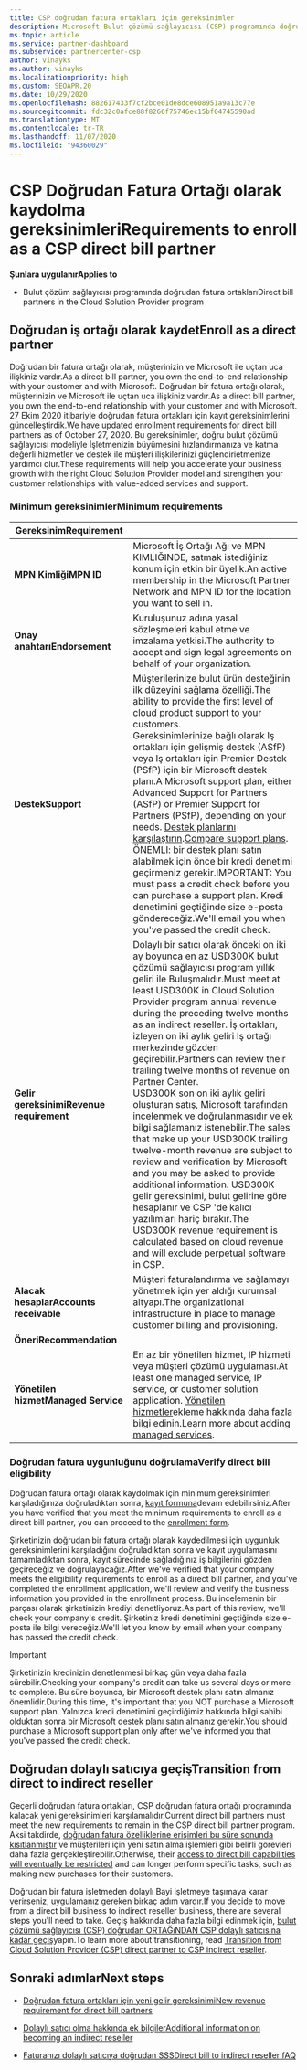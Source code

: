 ```yaml
---
title: CSP doğrudan fatura ortakları için gereksinimler
description: Microsoft Bulut çözümü sağlayıcısı (CSP) programında doğrudan fatura ortağı olmak için en son destek ve hizmet gereksinimlerini nasıl karşılacağınızı öğrenin.
ms.topic: article
ms.service: partner-dashboard
ms.subservice: partnercenter-csp
author: vinayks
ms.author: vinayks
ms.localizationpriority: high
ms.custom: SEOAPR.20
ms.date: 10/29/2020
ms.openlocfilehash: 882617433f7cf2bce01de8dce608951a9a13c77e
ms.sourcegitcommit: fdc32c0afce88f8266f75746ec15bf04745590ad
ms.translationtype: MT
ms.contentlocale: tr-TR
ms.lasthandoff: 11/07/2020
ms.locfileid: "94360029"
---
```

# <a name="requirements-to-enroll-as-a-csp-direct-bill-partner"></a><span data-ttu-id="3b4d5-103">CSP Doğrudan Fatura Ortağı olarak kaydolma gereksinimleri</span><span class="sxs-lookup"><span data-stu-id="3b4d5-103">Requirements to enroll as a CSP direct bill partner</span></span>

<span data-ttu-id="3b4d5-104">**Şunlara uygulanır**</span><span class="sxs-lookup"><span data-stu-id="3b4d5-104">**Applies to**</span></span>

- <span data-ttu-id="3b4d5-105">Bulut çözüm sağlayıcısı programında doğrudan fatura ortakları</span><span class="sxs-lookup"><span data-stu-id="3b4d5-105">Direct bill partners in the Cloud Solution Provider program</span></span>

## <a name="enroll-as-a-direct-partner"></a><span data-ttu-id="3b4d5-106">Doğrudan iş ortağı olarak kaydet</span><span class="sxs-lookup"><span data-stu-id="3b4d5-106">Enroll as a direct partner</span></span>

<span data-ttu-id="3b4d5-107">Doğrudan bir fatura ortağı olarak, müşterinizin ve Microsoft ile uçtan uca ilişkiniz vardır.</span><span class="sxs-lookup"><span data-stu-id="3b4d5-107">As a direct bill partner, you own the end-to-end relationship with your customer and with Microsoft.</span></span> <span data-ttu-id="3b4d5-108">Doğrudan bir fatura ortağı olarak, müşterinizin ve Microsoft ile uçtan uca ilişkiniz vardır.</span><span class="sxs-lookup"><span data-stu-id="3b4d5-108">As a direct bill partner, you own the end-to-end relationship with your customer and with Microsoft.</span></span> <span data-ttu-id="3b4d5-109">27 Ekim 2020 itibariyle doğrudan fatura ortakları için kayıt gereksinimlerini güncelleştirdik.</span><span class="sxs-lookup"><span data-stu-id="3b4d5-109">We have updated enrollment requirements for direct bill partners as of October 27, 2020.</span></span> <span data-ttu-id="3b4d5-110">Bu gereksinimler, doğru bulut çözümü sağlayıcısı modeliyle İşletmenizin büyümesini hızlandırmanıza ve katma değerli hizmetler ve destek ile müşteri ilişkilerinizi güçlendirietmenize yardımcı olur.</span><span class="sxs-lookup"><span data-stu-id="3b4d5-110">These requirements will help you accelerate your business growth with the right Cloud Solution Provider model and strengthen your customer relationships with value-added services and support.</span></span>  

### <a name="minimum-requirements"></a><span data-ttu-id="3b4d5-111">Minimum gereksinimler</span><span class="sxs-lookup"><span data-stu-id="3b4d5-111">Minimum requirements</span></span>

|<span data-ttu-id="3b4d5-112">**Gereksinim**</span><span class="sxs-lookup"><span data-stu-id="3b4d5-112">**Requirement**</span></span>|                |
|--------------------------------|--------------------------------------------------------------|
|<span data-ttu-id="3b4d5-113">**MPN Kimliği**</span><span class="sxs-lookup"><span data-stu-id="3b4d5-113">**MPN ID**</span></span>   |<span data-ttu-id="3b4d5-114">Microsoft İş Ortağı Ağı ve MPN KIMLIĞINDE, satmak istediğiniz konum için etkin bir üyelik.</span><span class="sxs-lookup"><span data-stu-id="3b4d5-114">An active membership in the Microsoft Partner Network and MPN ID for the location you want to sell in.</span></span>   |
|<span data-ttu-id="3b4d5-115">**Onay anahtarı**</span><span class="sxs-lookup"><span data-stu-id="3b4d5-115">**Endorsement**</span></span>   |<span data-ttu-id="3b4d5-116">Kuruluşunuz adına yasal sözleşmeleri kabul etme ve imzalama yetkisi.</span><span class="sxs-lookup"><span data-stu-id="3b4d5-116">The authority to accept and sign legal agreements on behalf of your organization.</span></span>|
|<span data-ttu-id="3b4d5-117">**Destek**</span><span class="sxs-lookup"><span data-stu-id="3b4d5-117">**Support**</span></span>   |<span data-ttu-id="3b4d5-118">Müşterilerinize bulut ürün desteğinin ilk düzeyini sağlama özelliği.</span><span class="sxs-lookup"><span data-stu-id="3b4d5-118">The ability to provide the first level of cloud product support to your customers.</span></span> <br/><span data-ttu-id="3b4d5-119">Gereksinimlerinize bağlı olarak Iş ortakları için gelişmiş destek (ASfP) veya Iş ortakları için Premier Destek (PSfP) için bir Microsoft destek planı.</span><span class="sxs-lookup"><span data-stu-id="3b4d5-119">A Microsoft support plan, either Advanced Support for Partners (ASfP) or Premier Support for Partners (PSfP), depending on your needs.</span></span> <span data-ttu-id="3b4d5-120">[Destek planlarını karşılaştırın](https://partner.microsoft.com/support/partnersupport).</span><span class="sxs-lookup"><span data-stu-id="3b4d5-120">[Compare support plans](https://partner.microsoft.com/support/partnersupport).</span></span><br/><span data-ttu-id="3b4d5-121">ÖNEMLI: bir destek planı satın alabilmek için önce bir kredi denetimi geçirmeniz gerekir.</span><span class="sxs-lookup"><span data-stu-id="3b4d5-121">IMPORTANT: You must pass a credit check before you can purchase a support plan.</span></span> <span data-ttu-id="3b4d5-122">Kredi denetimini geçtiğinde size e-posta göndereceğiz.</span><span class="sxs-lookup"><span data-stu-id="3b4d5-122">We'll email you when you've passed the credit check.</span></span> |
|<span data-ttu-id="3b4d5-123">**Gelir gereksinimi**</span><span class="sxs-lookup"><span data-stu-id="3b4d5-123">**Revenue requirement**</span></span>|<span data-ttu-id="3b4d5-124">Dolaylı bir satıcı olarak önceki on iki ay boyunca en az USD300K bulut çözümü sağlayıcısı program yıllık geliri ile Buluşmalıdır.</span><span class="sxs-lookup"><span data-stu-id="3b4d5-124">Must meet at least USD300K in Cloud Solution Provider program annual revenue during the preceding twelve months as an indirect reseller.</span></span> <span data-ttu-id="3b4d5-125">İş ortakları, izleyen on iki aylık geliri Iş ortağı merkezinde gözden geçirebilir.</span><span class="sxs-lookup"><span data-stu-id="3b4d5-125">Partners can review their trailing twelve months of revenue on Partner Center.</span></span><br/><span data-ttu-id="3b4d5-126">USD300K son on iki aylık geliri oluşturan satış, Microsoft tarafından incelenmek ve doğrulanmasıdır ve ek bilgi sağlamanız istenebilir.</span><span class="sxs-lookup"><span data-stu-id="3b4d5-126">The sales that make up your USD300K trailing twelve-month revenue are subject to review and verification by Microsoft and you may be asked to provide additional information.</span></span> <span data-ttu-id="3b4d5-127">USD300K gelir gereksinimi, bulut gelirine göre hesaplanır ve CSP 'de kalıcı yazılımları hariç bırakır.</span><span class="sxs-lookup"><span data-stu-id="3b4d5-127">The USD300K revenue requirement is calculated based on cloud revenue and will exclude perpetual software in CSP.</span></span>|
|<span data-ttu-id="3b4d5-128">**Alacak hesaplar**</span><span class="sxs-lookup"><span data-stu-id="3b4d5-128">**Accounts receivable**</span></span> |<span data-ttu-id="3b4d5-129">Müşteri faturalandırma ve sağlamayı yönetmek için yer aldığı kurumsal altyapı.</span><span class="sxs-lookup"><span data-stu-id="3b4d5-129">The organizational infrastructure in place to manage customer billing and provisioning.</span></span>|
|<span data-ttu-id="3b4d5-130">**Öneri**</span><span class="sxs-lookup"><span data-stu-id="3b4d5-130">**Recommendation**</span></span>|             |
|<span data-ttu-id="3b4d5-131">**Yönetilen hizmet**</span><span class="sxs-lookup"><span data-stu-id="3b4d5-131">**Managed Service**</span></span>   |<span data-ttu-id="3b4d5-132">En az bir yönetilen hizmet, IP hizmeti veya müşteri çözümü uygulaması.</span><span class="sxs-lookup"><span data-stu-id="3b4d5-132">At least one managed service, IP service, or customer solution application.</span></span> <span data-ttu-id="3b4d5-133">[Yönetilen hizmetler](https://partner.microsoft.com/business-opportunities/managed-services-provider)ekleme hakkında daha fazla bilgi edinin.</span><span class="sxs-lookup"><span data-stu-id="3b4d5-133">Learn more about adding [managed services](https://partner.microsoft.com/business-opportunities/managed-services-provider).</span></span>|


### <a name="verify-direct-bill-eligibility"></a><span data-ttu-id="3b4d5-134">Doğrudan fatura uygunluğunu doğrulama</span><span class="sxs-lookup"><span data-stu-id="3b4d5-134">Verify direct bill eligibility</span></span>

<span data-ttu-id="3b4d5-135">Doğrudan fatura ortağı olarak kaydolmak için minimum gereksinimleri karşıladığınıza doğruladıktan sonra, [kayıt formuna](https://partner.microsoft.com/pcv/register/joinnow/enrollmentwelcome/Reseller/migrate?cloudInstance=Global)devam edebilirsiniz.</span><span class="sxs-lookup"><span data-stu-id="3b4d5-135">After you have verified that you meet the minimum requirements to enroll as a direct bill partner, you can proceed to the [enrollment form](https://partner.microsoft.com/pcv/register/joinnow/enrollmentwelcome/Reseller/migrate?cloudInstance=Global).</span></span>

<span data-ttu-id="3b4d5-136">Şirketinizin doğrudan bir fatura ortağı olarak kaydedilmesi için uygunluk gereksinimlerini karşıladığını doğruladıktan sonra ve kayıt uygulamasını tamamladıktan sonra, kayıt sürecinde sağladığınız iş bilgilerini gözden geçireceğiz ve doğrulayacağız.</span><span class="sxs-lookup"><span data-stu-id="3b4d5-136">After we've verified that your company meets the eligibility requirements to enroll as a direct bill partner, and you've completed the enrollment application, we'll review and verify the business information you provided in the enrollment process.</span></span> <span data-ttu-id="3b4d5-137">Bu incelemenin bir parçası olarak şirketinizin krediyi denetliyoruz.</span><span class="sxs-lookup"><span data-stu-id="3b4d5-137">As part of this review, we'll check your company's credit.</span></span> <span data-ttu-id="3b4d5-138">Şirketiniz kredi denetimini geçtiğinde size e-posta ile bilgi vereceğiz.</span><span class="sxs-lookup"><span data-stu-id="3b4d5-138">We'll let you know by email when your company has passed the credit check.</span></span>
>[!IMPORTANT]
><span data-ttu-id="3b4d5-139">Şirketinizin kredinizin denetlenmesi birkaç gün veya daha fazla sürebilir.</span><span class="sxs-lookup"><span data-stu-id="3b4d5-139">Checking your company's credit can take us several days or more to complete.</span></span> <span data-ttu-id="3b4d5-140">Bu süre boyunca, bir Microsoft destek planı satın almanız önemlidir.</span><span class="sxs-lookup"><span data-stu-id="3b4d5-140">During this time, it's important that you NOT purchase a Microsoft support plan.</span></span> <span data-ttu-id="3b4d5-141">Yalnızca kredi denetimini geçirdiğimiz hakkında bilgi sahibi olduktan sonra bir Microsoft destek planı satın almanız gerekir.</span><span class="sxs-lookup"><span data-stu-id="3b4d5-141">You should purchase a Microsoft support plan only after we've informed you that you've passed the credit check.</span></span>

## <a name="transition-from-direct-to-indirect-reseller"></a><span data-ttu-id="3b4d5-142">Doğrudan dolaylı satıcıya geçiş</span><span class="sxs-lookup"><span data-stu-id="3b4d5-142">Transition from direct to indirect reseller</span></span>

<span data-ttu-id="3b4d5-143">Geçerli doğrudan fatura ortakları, CSP doğrudan fatura ortağı programında kalacak yeni gereksinimleri karşılamalıdır.</span><span class="sxs-lookup"><span data-stu-id="3b4d5-143">Current direct bill partners must meet the new requirements to remain in the CSP direct bill partner program.</span></span> <span data-ttu-id="3b4d5-144">Aksi takdirde, [doğrudan fatura özelliklerine erişimleri bu süre sonunda kısıtlanmıştır](restricted-direct-bill-capabilities.md) ve müşterileri için yeni satın alma işlemleri gibi belirli görevleri daha fazla gerçekleştirebilir.</span><span class="sxs-lookup"><span data-stu-id="3b4d5-144">Otherwise, their [access to direct bill capabilities will eventually be restricted](restricted-direct-bill-capabilities.md) and can longer perform specific tasks, such as making new purchases for their customers.</span></span>

<span data-ttu-id="3b4d5-145">Doğrudan bir fatura işletmeden dolaylı Bayi işletmeye taşımaya karar verirseniz, uygulamanız gereken birkaç adım vardır.</span><span class="sxs-lookup"><span data-stu-id="3b4d5-145">If you decide to move from a direct bill business to indirect reseller business, there are several steps you'll need to take.</span></span> <span data-ttu-id="3b4d5-146">Geçiş hakkında daha fazla bilgi edinmek için, [bulut çözümü sağlayıcısı (CSP) doğrudan ORTAĞıNDAN CSP dolaylı satıcısına kadar geçiş](transition-direct-to-indirect.md)yapın.</span><span class="sxs-lookup"><span data-stu-id="3b4d5-146">To learn more about transitioning, read [Transition from Cloud Solution Provider (CSP) direct partner to CSP indirect reseller](transition-direct-to-indirect.md).</span></span>

## <a name="next-steps"></a><span data-ttu-id="3b4d5-147">Sonraki adımlar</span><span class="sxs-lookup"><span data-stu-id="3b4d5-147">Next steps</span></span>

- [<span data-ttu-id="3b4d5-148">Doğrudan fatura ortakları için yeni gelir gereksinimi</span><span class="sxs-lookup"><span data-stu-id="3b4d5-148">New revenue requirement for direct bill partners</span></span>](./announcements/2020-october.md#13)
 

- [<span data-ttu-id="3b4d5-149">Dolaylı satıcı olma hakkında ek bilgiler</span><span class="sxs-lookup"><span data-stu-id="3b4d5-149">Additional information on becoming an indirect reseller</span></span>](https://assetsprod.microsoft.com/csp-directbill-to-indirect-transition.pdf)

- [<span data-ttu-id="3b4d5-150">Faturanızı dolaylı satıcıya doğrudan SSS</span><span class="sxs-lookup"><span data-stu-id="3b4d5-150">Direct bill to indirect reseller fAQ</span></span>](https://assetsprod.microsoft.com/mpn/direct-bill-partner-faq.pdf)